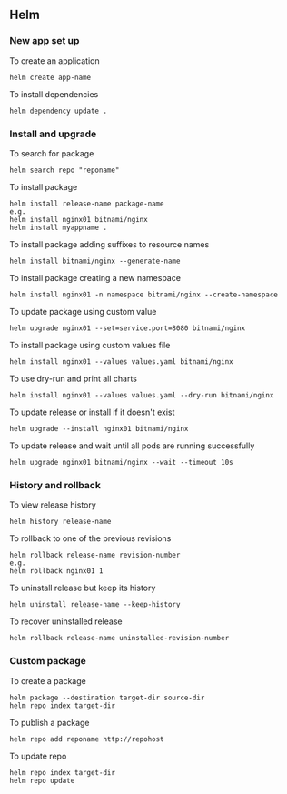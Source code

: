 ## Helm

### New app set up

To create an application
```
helm create app-name
```

To install dependencies
```
helm dependency update .
```

### Install and upgrade

To search for package
```
helm search repo "reponame"
```

To install package
```
helm install release-name package-name
e.g.
helm install nginx01 bitnami/nginx
helm install myappname .
```

To install package adding suffixes to resource names
```
helm install bitnami/nginx --generate-name
```

To install package creating a new namespace
```
helm install nginx01 -n namespace bitnami/nginx --create-namespace
```

To update package using custom value
```
helm upgrade nginx01 --set=service.port=8080 bitnami/nginx
```

To install package using custom values file
```
helm install nginx01 --values values.yaml bitnami/nginx
```

To use dry-run and print all charts
```
helm install nginx01 --values values.yaml --dry-run bitnami/nginx
```

To update release or install if it doesn't exist
```
helm upgrade --install nginx01 bitnami/nginx
```

To update release and wait until all pods are running successfully
```
helm upgrade nginx01 bitnami/nginx --wait --timeout 10s
```

### History and rollback

To view release history
```
helm history release-name
```

To rollback to one of the previous revisions
```
helm rollback release-name revision-number
e.g.
helm rollback nginx01 1
```

To uninstall release but keep its history
```
helm uninstall release-name --keep-history
```

To recover uninstalled release
```
helm rollback release-name uninstalled-revision-number
```

### Custom package

To create a package
```
helm package --destination target-dir source-dir
helm repo index target-dir
```

To publish a package
```
helm repo add reponame http://repohost
``` 

To update repo
```
helm repo index target-dir
helm repo update 
```
